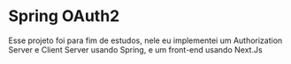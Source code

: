 # Spring OAuth2

Esse projeto foi para fim de estudos, nele eu implementei um Authorization Server e Client Server usando Spring, e um
front-end usando Next.Js